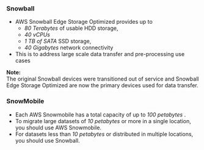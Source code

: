 ### Snowball
* AWS Snowball Edge Storage Optimized provides up to   
  - _80 Terabytes_ of usable HDD storage,
  - _40 vCPUs_
  - _1 TB of SATA_ SSD storage,
  - _40 Gigabytes_ network connectivity
* This is to address large scale data transfer and pre-processing use cases

__Note:__  
The original Snowball devices were transitioned out of service and Snowball Edge Storage Optimized are now the primary devices used for data transfer.

### SnowMobile  
* Each AWS Snowmobile has a total capacity of up to _100 petabytes_ .
* To migrate large datasets of _10 petabytes_ or more in a single location, you should use AWS Snowmobile.
* For datasets less than _10 petabytes_ or distributed in multiple locations, you should use Snowball.
